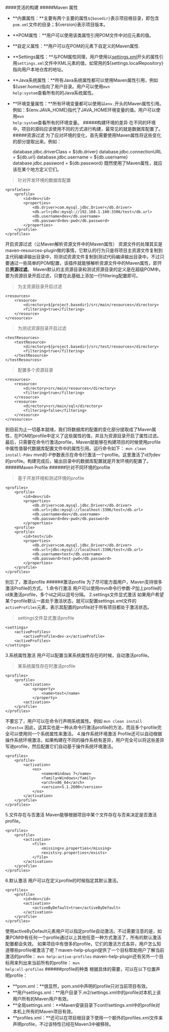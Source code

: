 ####灵活的构建
#####Maven 属性
- **内置属性：**主要有两个主要的属性<code>\${basedir}</code>表示项目根目录，即包含<code>pom.xml</code>文件的目录；${version}表示项目版本。
- **POM属性：**用户可以使用该类属性引用POM文件中对应元素的值。
- **自定义属性：**用户可以在POM的<properties>元素下自定义的Maven属性.
- **Settings属性：**与POM属性同理，用户使用以[settings.xml](http://maven.apache.org/ref/3.0.3/maven-settings/settings.html)开头的属性引用<code>settings.xml</code>文件中XML元素的值，如常用的${settings.localRepository}指向用户本地仓库的地址。
- **Java系统属性：**所有Java系统属性都可以使用Maven属性引用，例如${user.home}指向了用户目录。用户可以使用<code>mvn help:system</code>查看所有的的Java系统属性。
- **环境变量属性：**所有环境变量都可以使用以<code>env.</code>开头的Maven属性引用。例如：${env.JAVA_HOME}指代了JAVA_HOME环境变量的值。用户可以使用<code>mvn help:system</code>查看所有的环境变量。
#####构建环境的差异
在不同的环境中，项目的源码应该使用不同的方式进行构建，最常见的就是数据库配置了。
#####资源过滤
为了应对环境的变化，首先需要使用Maven属性将这些变化的部分提取出来。例如：

    database.jdbc.driverClass = ${db.driver}
    database.jdbc.connectionURL = ${db.url}
    database.jdbc.username = ${db.username}
    database.jdbc.password = ${db.password}
既然使用了Maven属性，就应该在某个地方定义它们。
>针对开发环境的数据库配置

    <profieles>
		<profile>
			<id>dev</id>
			<properties>
				<db.driver>com.mysql.jdbc.Driver</db.driver>
				<db.url>jdbc:mysql://192.168.1.100:3306/test</db.url>
				<db.username>dev</db.username>
				<db.password>dev-pwd</db.password>
			</properties>
		</profile>
	</profiles>
开启资源过滤（让Maven解析资源文件中的Maven属性）
资源文件的处理其实是maven-resources-plugin做的事情，它默认的行为只是将项目主资源文件复制到主代码编译输出目录中，将测试资源文件复制到测试代码编译输出目录中。不过只要通过一些简单的POM配置，该插件就能够解析资源文件中的Maven属性，即开启**资源过滤**。
Maven默认的主资源目录和测试资源目录的定义是在超级POM中。要为资源目录开启过滤，只要在此基础上添加一行filtering配置即可。
>为主资源目录开启过滤

    <resources>
	    <resource>
		    <directory>${project.basedir}/src/main/resources</directory>
		    <filtering>true</filtering>
		</resource>
	</resources>
>为测试资源目录开启过滤

    <testResources>
	    <testResource>
		    <directory>${project.basedir}/src/test/resources</directory>
		    <filtering>true</filtering>
		</testResource>
	</testResources>
>配置多个资源目录

    <resources>
	    <resource>
		    <directory>src/main/resources</directory>
		    <filtering>true</filtering>
		</resource>
		<resource>
			<directory>src/main/sql</directory>
			<filtering>false</filtering>
		</resource>
	</resources>
到目前为止一切基本就绪，我们将数据库的配置的变化部分提取成了Maven属性，在POM的profile中定义了这些属性的值，并且为资源目录开启了属性过滤。最后，只需要在命令行激活profile，Maven就能够在构建项目的时候使用profile中属性值替代数据库配置文件中的属性引用。运行命令如下：
<code>mvn clean install-Pdev</code>
mvn的-P参数表示在命令行激活一个profile。这里激活了id为dev的profile。构建完成后，输出目录中的数据库配置就是开发环境的配置了。
#####Maven Profile
######针对不同环境的profile
>基于开发环境和测试环境的profile

    <profiles>
	    <profile>
		    <id>dev</id>
		    <properties>
			    <db.driver>com.mysql.jdbc.Driver</db.driver>
			    <db.url>jdbc:mysql://localhost:3306/test</db.url>
			    <db.username>dev</db.username>
			    <db.password>dev-pwd</db.password>
			</properties>
		<profile>
		<profile>
			<id>test</id>
			<properties>
				<db.driver>com.mysql.jdbc.Driver</db.driver>
				<db.url>jdbc:mysql://localhost:3306/test</db.url>
				<db.username>test</db.username>
				<db.password>test-pwd</db.password>
			</properties>
		</profile>
	</profiles>
别忘了，激活profile
######激活profile
为了尽可能方面用户，Maven支持很多激活Profile的方式。
1.命令行激活
用户可以使用mvn命令行参数-P加上profile的id来激活profile，多个id之间以逗号分隔。
2.settings文件显式激活
如果用户希望某个profile默认一直处于激活状态，就可以配置settings.xml文件的<code>activeProfiles</code>元素，表示其配置的profile对于所有项目都处于激活状态。
>settings文件显式激活profile

    <settings>
	    <activeProfiles>
		    <activeProfile>dev-x</activeProfile>
		<activeProfiles>
	</settings>
3.系统属性激活
用户可以配置当某系统属性存在的时候，自动激活profile。
>某系统属性存在时激活profile

    <profiles>
	    <profile>
		    <activation>
			    <property>
				    <name>test</name>
				</property>
			<activation>
		</profile>
	</profiles>
不要忘了，用户可以在命令行声明系统属性。例如
<code>mvn clean install -Dtest=x</code>
因此，这其实也是一种从命令行激活profile的方法，而且多个profile完全可以使用同一个系统属性来激活。
4.操作系统环境激活
Profile还可以自动根据操作系统环境激活，如果构建在不同的操作系统有差异，用户完全可以将这些差异写进profile，然后配置它们自动基于操作系统环境激活。

    <profiles>
	    <profile>
		    <activation>
			    <os>
				    <name>Windows 7</name>
					<family>Windows</family>
					<arch>x86_64</arch>
					<version>5.1.2600</version>
				</os>
			</activation>
		</profile>
	</profiles>
5.文件存在与否激活
Maven能够根据项目中某个文件存在与否来决定是否激活profile。

    <profiles>
	    <profile>
		    <activation>
			    <file>
				    <missing>x.properties</missing>
				    <exists>y.properties</exists>
			    </file>
			</activation>
		</profile>
	</profiles>
6.默认激活
用户可以在定义profile的时候指定其默认激活。

    <profiles>
	    <profile>
		    <id>dev</id>
		    <activation>
			    <activeByDefault>true</activeByDefault>
			</activation>
		</profile>
	</profiles>
使用activeByDefault元素用户可以指定profile自动激活。不过需要注意的是，如果POM中有任何一个profile通过以上其他任意一种方式激活了，所有的默认激活配置都会失效。
如果项目中有很多的profile，它们的激活方式各异，用户怎么知道哪些profile被激活了呢？maven-help-plugin提供了一个目标帮助用户了解当前激活的profile：
<code>mvn help:active-profiles</code>
maven-help-plugin还有另外一个目标用来列出来当前所有的profile：
<code>mvn help:all-profiles</code>
######profile的种类
根据具体的需要，可以在以下位置声明profile：
- **pom.xml：**很显然，pom.xml中声明的profile只对当前项目有效。
- **用户settings.xml：**用户目录下.m2/settings.xml中的profile对本机上该用户所有的Maven用户有效。
- **全局settings.xml：**Maven安装目录下conf/settings.xml中的profile对本机上所有的Maven项目有效。
- **profiles.xml：**还可以在项目根目录下使用一个额外的profiles.xml文件来声明profile，不过该特性已经在Maven3中被移除。

 

